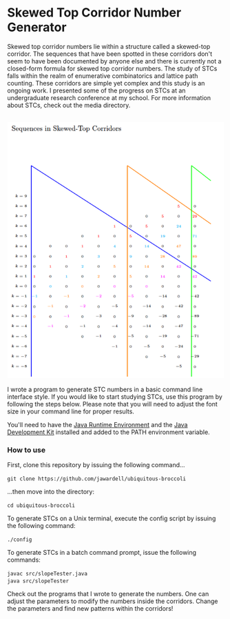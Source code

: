# Skewed Top Corridor Number Generator

Skewed top corridor numbers lie within a 
structure called a skewed-top corridor. 
The sequences that have been spotted in these 
corridors don't seem to have been documented by anyone else and 
there is currently not a closed-form formula for 
skewed top corridor numbers. 
The study of STCs falls within the realm of 
enumerative combinatorics and lattice path counting. 
These corridors are simple yet complex and this study is 
an ongoing work. I presented some of the progress on 
STCs at an undergraduate research conference at my 
school. For more information about STCs, check out the 
media directory.

<br>
<img src="/media/latex/imgs/seq.png"/>
<br>

I wrote a program to generate STC numbers 
in a basic command line interface style. If you would 
like to start studying STCs, use this program by following 
the steps below. Please note that you will need to adjust the 
font size in your command line for proper results. 

You'll need to have the <a href="https://java.com/en/">Java Runtime Environment</a> and the 
<a href="http://www.oracle.com/technetwork/java/javase/downloads/jdk8-downloads-2133151.html">Java Development Kit</a> installed and added to the PATH environment variable. 

### How to use
First, clone this repository by issuing the following command...

`git clone https://github.com/jawardell/ubiquitous-broccoli`


...then move into the directory: 

`cd ubiquitous-broccoli`

To generate STCs on a Unix terminal, 
execute the config script by issuing the 
following command: 

`./config`

To generate STCs in a batch command prompt, 
issue the following commands: 

`javac src/slopeTester.java`<br>
`java src/slopeTester`


Check out the programs that I wrote to generate 
the numbers. One can adjust the parameters to 
modify the numbers inside the corridors. 
Change the parameters and find new patterns within 
the corridors!

